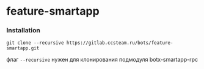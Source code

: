 # feature-smartapp

### Installation

`git clone --recursive https://gitlab.ccsteam.ru/bots/feature-smartapp.git`

флаг `--recursive` нужен для клонирования подмодуля botx-smartapp-rpc
